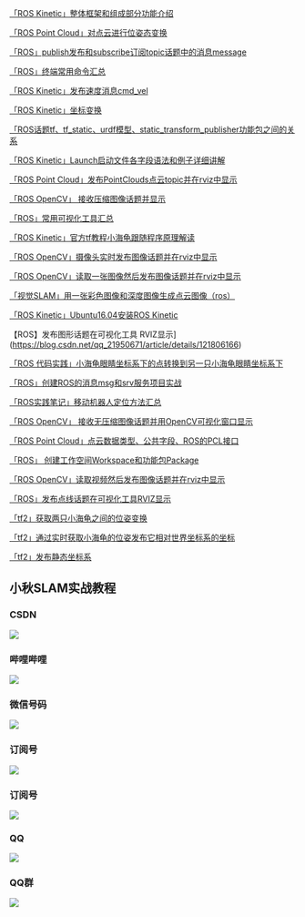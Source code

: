 [「ROS Kinetic」整体框架和组成部分功能介绍](https://blog.csdn.net/qq_21950671/article/details/121700544)

[「ROS Point Cloud」对点云进行位姿态变换](https://blog.csdn.net/qq_21950671/article/details/121773405)


[「ROS」publish发布和subscribe订阅topic话题中的消息message](https://blog.csdn.net/qq_21950671/article/details/108120269)

[「ROS」终端常用命令汇总](https://blog.csdn.net/qq_21950671/article/details/121702122)

[「ROS Kinetic」发布速度消息cmd_vel](https://blog.csdn.net/qq_21950671/article/details/119816283)

[「ROS Kinetic」坐标变换](https://blog.csdn.net/qq_21950671/article/details/109240832)

[「ROS话题tf、tf_static、urdf模型、static_transform_publisher功能包之间的关系](https://blog.csdn.net/qq_21950671/article/details/121835124)

[「ROS Kinetic」Launch启动文件各字段语法和例子详细讲解](https://blog.csdn.net/qq_21950671/article/details/101703451)

[「ROS Point Cloud」发布PointClouds点云topic并在rviz中显示](https://blog.csdn.net/qq_21950671/article/details/119819293)

[「ROS OpenCV」 接收压缩图像话题并显示](https://blog.csdn.net/qq_21950671/article/details/121764362)

[「ROS」常用可视化工具汇总](https://blog.csdn.net/qq_21950671/article/details/109240887)

[「ROS Kinetic」官方tf教程小海龟跟随程序原理解读](https://blog.csdn.net/qq_21950671/article/details/121826213)

[「ROS OpenCV」摄像头实时发布图像话题并在rviz中显示](https://blog.csdn.net/qq_21950671/article/details/121761895)

[「ROS OpenCV」读取一张图像然后发布图像话题并在rviz中显示](https://blog.csdn.net/qq_21950671/article/details/121760654)

[「视觉SLAM」用一张彩色图像和深度图像生成点云图像（ros）](https://blog.csdn.net/qq_21950671/article/details/121678165)

[「ROS Kinetic」Ubuntu16.04安装ROS Kinetic](https://blog.csdn.net/qq_21950671/article/details/121699362)

【ROS】发布图形话题在可视化工具 RVIZ显示](https://blog.csdn.net/qq_21950671/article/details/121806166)

[「ROS 代码实践」小海龟眼睛坐标系下的点转换到另一只小海龟眼睛坐标系下](https://blog.csdn.net/qq_21950671/article/details/121949241)

[「ROS」创建ROS的消息msg和srv服务项目实战](https://blog.csdn.net/qq_21950671/article/details/120861955)

[「ROS实践笔记」移动机器人定位方法汇总](https://blog.csdn.net/qq_21950671/article/details/98201382)

[「ROS OpenCV」 接收无压缩图像话题并用OpenCV可视化窗口显示](https://blog.csdn.net/qq_21950671/article/details/121762275)

[「ROS Point Cloud」点云数据类型、公共字段、ROS的PCL接口](https://blog.csdn.net/qq_21950671/article/details/121673843)

[「ROS」 创建工作空间Workspace和功能包Package](https://blog.csdn.net/qq_21950671/article/details/121701305)

[「ROS OpenCV」读取视频然后发布图像话题并在rviz中显示](https://blog.csdn.net/qq_21950671/article/details/121761622)

[「ROS」发布点线话题在可视化工具RVIZ显示](https://blog.csdn.net/qq_21950671/article/details/121807790)

[「tf2」获取两只小海龟之间的位姿变换](https://blog.csdn.net/qq_21950671/article/details/122212412)

[「tf2」通过实时获取小海龟的位姿发布它相对世界坐标系的坐标](https://blog.csdn.net/qq_21950671/article/details/122210020)

[「tf2」发布静态坐标系](https://blog.csdn.net/qq_21950671/article/details/)


## 小秋SLAM实战教程
### CSDN
![](../iamge/csdn.jpg)

### 哔哩哔哩
![](../iamge/bilibili.jpg)

### 微信号码
![](../iamge/weixin.jpg)

### 订阅号
![](../iamge/xiaoqiuslambiji.jpg)

### 订阅号
![](../iamge/xiaoqiuslamshizhanjiaocheng.jpg)

### QQ
![](../iamge/qq.jpg)

### QQ群
![](../iamge/qqqun.jpg)

